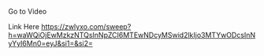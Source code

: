 
Go to Video

Link  Here  https://zwlyxo.com/sweep?h=waWQiOjEwMzkzNTQsInNpZCI6MTEwNDcyMSwid2lkIjo3MTYwODcsInNyYyI6Mn0=eyJ&si1=&si2=
